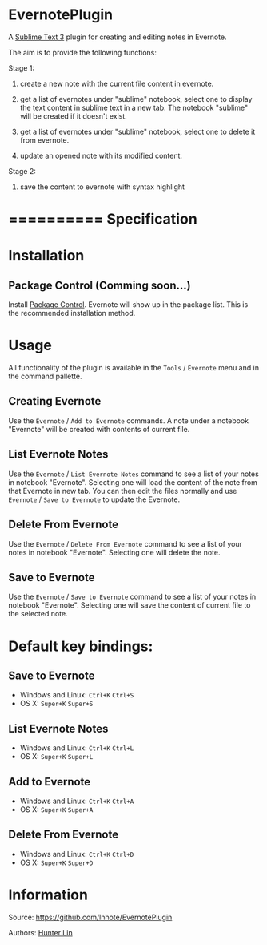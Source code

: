 EvernotePlugin
==============

A [Sublime Text 3](http://www.sublimetext.com/) plugin for creating and editing notes in Evernote.

The aim is to provide the following functions:

Stage 1:

1. create a new note with the current file content in evernote.

2. get a list of evernotes under "sublime" notebook, 
select one to display the text content in sublime text in a new tab.
The notebook "sublime" will be created if it doesn't exist.

3. get a list of evernotes under "sublime" notebook, 
select one to delete it from evernote.

4. update an opened note with its modified content.

Stage 2:

1. save the content to evernote with syntax highlight

==========
Specification
==========

# Installation

## Package Control (Comming soon...)

Install [Package Control](http://wbond.net/sublime_packages/package_control). Evernote will show up in the package list. This is the recommended installation method.


# Usage

All functionality of the plugin is available in the `Tools` / `Evernote` menu and in the command pallette.

## Creating Evernote

Use the `Evernote` / `Add to Evernote` commands. A note under a notebook "Evernote" will be created with contents of current file.

## List Evernote Notes

Use the `Evernote` / `List Evernote Notes` command to see a list of your notes in notebook "Evernote". Selecting one will load the content of the note from that Evernote in new tab. You can then edit the files normally and use `Evernote` / `Save to Evernote` to update the Evernote.

## Delete From Evernote

Use the `Evernote` / `Delete From Evernote` command to see a list of your notes in notebook "Evernote". Selecting one will delete the note.

## Save to Evernote

Use the `Evernote` / `Save to Evernote` command to see a list of your notes in notebook "Evernote". Selecting one will save the content of current file to the selected note.

# Default key bindings:

## Save to Evernote

* Windows and Linux: `Ctrl+K` `Ctrl+S`
* OS X: `Super+K` `Super+S`

## List Evernote Notes

* Windows and Linux: `Ctrl+K` `Ctrl+L`
* OS X: `Super+K` `Super+L`

## Add to Evernote

* Windows and Linux: `Ctrl+K` `Ctrl+A`
* OS X: `Super+K` `Super+A`

## Delete From Evernote

* Windows and Linux: `Ctrl+K` `Ctrl+D`
* OS X: `Super+K` `Super+D`

# Information

Source: https://github.com/lnhote/EvernotePlugin

Authors: [Hunter Lin](https://github.com/lnhote/)
